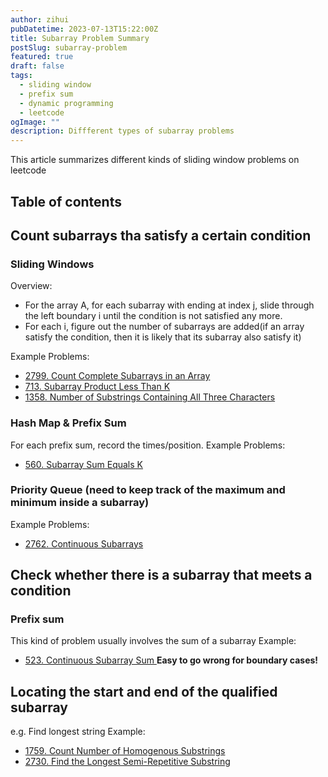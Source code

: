 ```yaml
---
author: zihui
pubDatetime: 2023-07-13T15:22:00Z
title: Subarray Problem Summary
postSlug: subarray-problem
featured: true
draft: false
tags:
  - sliding window
  - prefix sum
  - dynamic programming
  - leetcode
ogImage: ""
description: Diffferent types of subarray problems
---
```


This article summarizes different kinds of sliding window problems on leetcode

## Table of contents

## Count subarrays tha satisfy a certain condition

### Sliding Windows

Overview:

- For the array A, for each subarray with ending at index j, slide through the left boundary i until the condition is not satisfied any more.
- For each i, figure out the number of subarrays are added(if an array satisfy the condition, then it is likely that its subarray also satisfy it)

Example Problems:

- [2799. Count Complete Subarrays in an Array](https://leetcode.com/problems/count-complete-subarrays-in-an-array/)
- [713. Subarray Product Less Than K
  ](https://leetcode.com/problems/subarray-product-less-than-k/)
- [1358. Number of Substrings Containing All Three Characters](https://leetcode.com/problems/number-of-substrings-containing-all-three-characters/)

### Hash Map & Prefix Sum

For each prefix sum, record the times/position.
Example Problems:

- [560. Subarray Sum Equals K
  ](https://leetcode.com/problems/subarray-sum-equals-k/)

### Priority Queue (need to keep track of the maximum and minimum inside a subarray)

Example Problems:

- [2762. Continuous Subarrays
  ](https://leetcode.com/problems/continuous-subarrays/)

## Check whether there is a subarray that meets a condition

### Prefix sum

This kind of problem usually involves the sum of a subarray
Example:

- [523. Continuous Subarray Sum
  ](https://leetcode.com/problems/continuous-subarray-sum/) **Easy to go wrong for boundary cases!**

## Locating the start and end of the qualified subarray

e.g. Find longest string
Example:

- [1759. Count Number of Homogenous Substrings](https://leetcode.com/problems/count-number-of-homogenous-substrings/)
- [2730. Find the Longest Semi-Repetitive Substring](https://leetcode.com/problems/find-the-longest-semi-repetitive-substring/)
